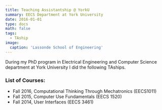 ```yaml
---
title: Teaching Assistantship @ YorkU
summary: EECS Department at York University
date: 2016-01-01
type: docs
math: false
tags:
  - TAship
image:
  caption: 'Lassonde School of Engineering'
---
```


During my PhD program in Electrical Engineering and Computer Science department at York University I did
the following TAships.

### List of Courses:
- Fall 2016, Computational Thinking Through Mechatronics (EECS1011)
- Fall 2015, Computer Use Fundamentals (EECS 1520)
- Fall 2014, User Interfaces (EECS 3461)